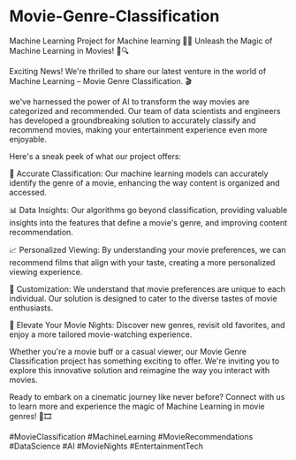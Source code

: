 # Movie-Genre-Classification
Machine Learning Project for Machine learning
🍿🤖 Unleash the Magic of Machine Learning in Movies! 🎥🔍

Exciting News! We're thrilled to share our latest venture in the world of Machine Learning – Movie Genre Classification. 🎬

 we've harnessed the power of AI to transform the way movies are categorized and recommended. Our team of data scientists and engineers has developed a groundbreaking solution to accurately classify and recommend movies, making your entertainment experience even more enjoyable.

Here's a sneak peek of what our project offers:

🧩 Accurate Classification: Our machine learning models can accurately identify the genre of a movie, enhancing the way content is organized and accessed.

📊 Data Insights: Our algorithms go beyond classification, providing valuable insights into the features that define a movie's genre, and improving content recommendation.

📈 Personalized Viewing: By understanding your movie preferences, we can recommend films that align with your taste, creating a more personalized viewing experience.

🧬 Customization: We understand that movie preferences are unique to each individual. Our solution is designed to cater to the diverse tastes of movie enthusiasts.

🎉 Elevate Your Movie Nights: Discover new genres, revisit old favorites, and enjoy a more tailored movie-watching experience.

Whether you're a movie buff or a casual viewer, our Movie Genre Classification project has something exciting to offer. We're inviting you to explore this innovative solution and reimagine the way you interact with movies.

Ready to embark on a cinematic journey like never before? Connect with us to learn more and experience the magic of Machine Learning in movie genres! 🌟🎞️

#MovieClassification #MachineLearning #MovieRecommendations #DataScience #AI #MovieNights #EntertainmentTech
